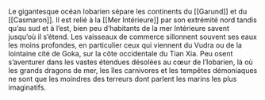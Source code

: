 Le gigantesque océan Iobarien sépare les continents du [[Garund]] et du [[Casmaron]]. Il est relié à la [[Mer Intérieure]] par son extrémité nord tandis qu’au sud et à l’est, bien peu d’habitants de la mer Intérieure savent jusqu’où il s’étend.
Les vaisseaux de commerce sillonnent souvent ses eaux les moins profondes, en particulier ceux qui viennent du Vudra ou de la lointaine cité de Goka, sur la côte occidentale du Tian Xia. Peu osent s’aventurer dans les vastes étendues désolées au cœur de l’Iobarien, là où les grands dragons de mer, les îles carnivores et les tempêtes démoniaques ne sont que les moindres des terreurs dont parlent les marins les plus imaginatifs.